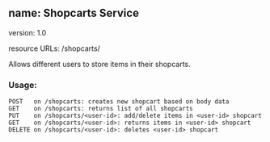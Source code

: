 ## name: Shopcarts Service
version: 1.0

resource URLs: /shopcarts/<user-id>

Allows different users to store items in their shopcarts.

### Usage: 
    POST   on /shopcarts: creates new shopcart based on body data
    GET    on /shopcarts: returns list of all shopcarts
    PUT    on /shopcarts/<user-id>: add/delete items in <user-id> shopcart
    GET    on /shopcarts/<user-id>: returns items in <user-id> shopcart
    DELETE on /shopcarts/<user-id>: deletes <user-id> shopcart

